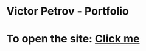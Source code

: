# Victor Petrov - Portfolio

<h1><b>To open the site: <a href="https://victordpetrov.github.io/Portfolio/src/main.html" target="_blank">Click me</a></b></h1>
